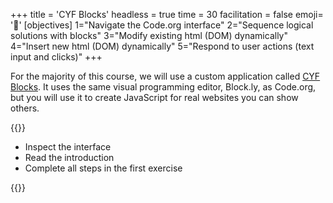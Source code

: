 +++
title = 'CYF Blocks'
headless = true
time = 30
facilitation = false
emoji= '🧩'
[objectives]
1="Navigate the Code.org interface"
2="Sequence logical solutions with blocks"
3="Modify existing html (DOM) dynamically"
4="Insert new html (DOM) dynamically"
5="Respond to user actions (text input and clicks)"
+++

For the majority of this course, we will use a custom application called [CYF Blocks](https://blocks.codeyourfuture.io/#introduction). It uses the same visual programming editor, Block.ly, as Code.org, but you will use it to create JavaScript for real websites you can show others.

{{<note title="{{<our-name>}} Blocks" type="activity">}}

- Inspect the interface
- Read the introduction
- Complete all steps in the first exercise

{{</note>}}
